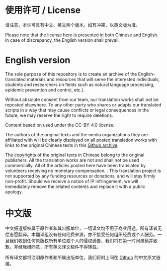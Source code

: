 # 使用许可 / License

请注意，本许可具有中文、英文两个版本。如有冲突，以英文版为准。

Please note that the license here is presented in both Chinese and English. In case of discrepancy, the English version shall prevail.

# English version

The sole purpose of this repository is to create an archive of the English-translated materials and resources that will serve the interested individuals, students and researchers (in fields such as natural language processing, epidemic prevention and control, etc.).

Without absolute consent from our team, our translation works shall not be reposted elsewhere. To any other party who shares or adapts our translated scripts in a way that may cause conflicts or legal consequences in the future, we may reserve the right to require deletions.

Content based on [](https://github.com/github/opensource.guide) used under the CC-BY-4.0 license.

The authors of the original texts and the media organizations they are affiliated with will be clearly displayed on all posted translation works with links to the original Chinese texts in this [Github archive](https://github.com/2019ncovmemory/nCovMemory).

The copyrights of the original texts in Chinese belong to the original publishers. All the translation works are not and shall not be used commercially. All of the articles posted here have been translated by volunteers receiving no monetary compensation. . This translation project is not supported by any funding resources or donations, and will stay firmly non-profit. Should we receive a notice of IP infringement, we will immediately remove the related contents and replace it with a public apology.

# 中文版

中文报道版权属于原作者和其出版单位，一切译文均不用于商业用途。所有译者无偿志愿翻译。本翻译组没有任何经费来源，亦不接受任何组织经费或个人酬劳。一旦我们收到任何原版权所有单位或个人的侵权通告，我们将在第一时间撤稿并致歉。非经我组同意，所有英文译文稿件不得转载。

所有译文都将注明原作者和所属出版单位，我们将附上同在 [Github](https://github.com/2019ncovmemory/nCovMemory) 的中文原文链接。
